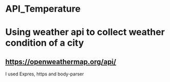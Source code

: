 # API_Temperature
# Using weather api to collect weather condition of a city
## https://openweathermap.org/api/
I used Expres, https and body-parser
